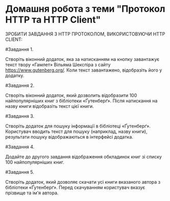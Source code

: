 # Домашня робота з теми "Протокол HTTP та HTTP Client"

ЗРОБИТИ ЗАВДАННЯ З HTTP ПРОТОКОЛОМ, ВИКОРИСТОВУЮЧИ HTTP CLIENT:

#Завдання 1.

Створіть віконний додаток, яка за натисканням на кнопку завантажує текст твору «Гамлет» Вільяма Шекспіра з сайту https://www.gutenberg.org/. Коли текст завантажено, відобразіть його у додатку.

#Завдання 2.

Створіть віконний додаток, який дозволить відобразити 100 найпопулярніших книг з бібліотеки «Ґутенберґ». Після натискання на назву книги відобразіть текст цієї книги.

#Завдання 3.

Створіть додаток для пошуку інформації в бібліотеці «Ґутенберґ». Користувач вводить текст для пошуку (наприклад, назву книги), результати пошуку відображаються в інтерфейсі додатка.

#Завдання 4.

Додайте до другого завдання відображення обкладинок книг зі списку 100 найпопулярніших книг.

#Завдання 5.

Створіть додаток, який дозволяє скачати усі книги вказаного автора з бібліотеки «Ґутенберґ». Перед скачуванням користувач вказує прізвище та ім'я автора.
